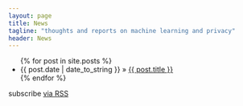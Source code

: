 ```yaml
---
layout: page
title: News
tagline: "thoughts and reports on machine learning and privacy"
header: News
---
```


<ul class="posts">
  {% for post in site.posts %}
    <li><span>{{ post.date | date_to_string }}</span> &raquo; <a href="{{ BASE_PATH }}{{ post.url }}">{{ post.title }}</a></li>
  {% endfor %}
</ul>





<p class="rss-subscribe">subscribe <a href="{{ "/feed.xml" | prepend: site.baseurl }}">via RSS</a></p>

